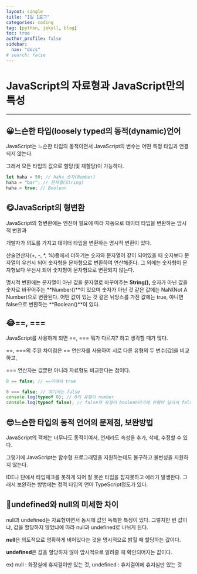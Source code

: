 ```yaml
---
layout: single
title: "1일 1로그"
categories: coding
tag: [python, jekyll, blog]
toc: true
author_profile: false
sidebar:
  nav: "docs"
# search: false
---
```


# JavaScript의 자료형과 JavaScript만의 특성

---

## 😀느슨한 타입(loosely typed의 동적(dynamic)언어

JavaScript는 느슨한 타입의 동적이면서 JavaScript의 변수는 어떤 특정 타입과 연결되지 않는다.

그래서 모든 타입의 값으로 할당(및 재할당)이 가능하다.

```jsx
let haha = 50; // haha 숫자(Number)
haha = "bar"; // 문자열(String)
haha = true; // Boolean
```

## 😋JavaScript의 형변환

JavaScript의 형변환에는 엔진이 필요에 따라 자동으로 데이터 타입을 변환하는 암시적 변환과

개발자가 의도를 가지고 데이터 타입을 변환하는 명시적 변환이 있다.

산술연산자(+, -, \*, %)중에서 더하기는 숫자와 문자열이 같이 되어있을 때 숫자보다 문자열이 우선시 되어 숫자형을 문자형으로 변환하여 연산해준다. 그 외에는 숫자형이 문자형보다 우선시 되어 숫자형이 문자형으로 변환되지 않는다.

명시적 변환에는 문자열이 아닌 값을 문자열로 바꾸어주는 **[](https://t1.daumcdn.net/cfile/tistory/990D9A3A5B8290210D)String(),** 숫자가 아닌 값을 숫자로 바꾸어주는 **Number()**이 있으며 숫자가 아닌 것 같은 값에는 NaN(Not A Number)으로 변환된다. 어떤 값이 있는 것 같은 뉘앙스를 가진 값에는 true, 아니면 false으로 변환하는 **Boolean()**이 있다.

## 😂==, ===

JavaScript를 사용하게 되면 ==, === 뭐가 다르지? 하고 생각할 때가 많다.

==, ===의 주된 차이점은 == 연산자를 사용하여 서로 다른 유형의 두 변수[값]을 비교하고,

=== 연산자는 값뿐만 아니라 자료형도 비교한다는 점이다.

```jsx
0 == false; // ==이여서 true

0 === false; // 여기서는 false
console.log(typeof 0); // 0의 유형이 number
console.log(typeof false); // false의 유형이 boolean이기에 유형이 달라서 false
```

## 😎느슨한 타입의 동적 언어의 문제점, 보완방법

JavaScript의 객체는 너무나도 동적이여서, 언제라도 속성을 추가, 삭제, 수정할 수 있다.

그렇기에 JavaScript는 함수형 프로그래밍을 지원하는데도 불구하고 불변성을 지원하지 않는다.

IDE나 단에서 타입체크를 못하게 되어 잘 못쓴 타입을 잡지못하고 에러가 발생한다. 그래서 보완하는 방법에는 정적 타입의 언어 TypeScript정도가 있다.

## 😤undefined와 null의 미세한 차이

null과 undefined는 자료형이면서 동시에 값인 독특한 특징이 있다. 그렇지만 빈 값이냐, 값을 할당하지 않았냐에 따라 null과 undefined로 나뉘게 된다.

**null**은 의도적으로 명확하게 비어있다는 것을 명시적으로 밝힐 때 할당하는 값이다.

**undefined**은 값을 할당하지 않아 암시적으로 알려줄 때 확인되어지는 값이다.

ex) null : 화장실에 휴지걸이만 있는 것, undefined : 휴지걸이에 휴지심만 있는 것
